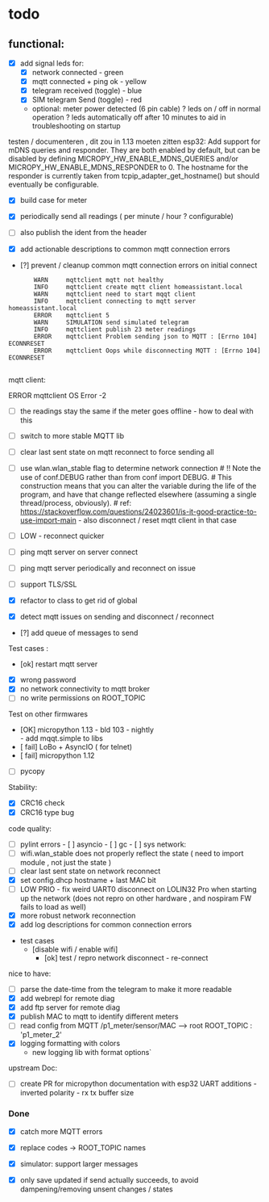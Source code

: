 # todo

## functional:
 - [x] add signal leds for: 
      - [x] network connected - green
      - [x] mqtt connected + ping ok - yellow
      - [x] telegram received (toggle) - blue
      - [x] SIM telegram Send (toggle) - red
      - optional: meter power detected (6 pin cable)
      ? leds on / off in normal operation
      ? leds automatically off after 10 minutes to aid in troubleshooting on startup 


testen / documenteren , dit zou in 1.13 moeten zitten
esp32: Add support for mDNS queries and responder.
They are both enabled by default, but can be disabled by defining
MICROPY_HW_ENABLE_MDNS_QUERIES and/or MICROPY_HW_ENABLE_MDNS_RESPONDER to
0.  The hostname for the responder is currently taken from
tcpip_adapter_get_hostname() but should eventually be configurable.



 - [x] build case for meter 
 - [x] periodically send all readings ( per minute / hour ? configurable)
 - [ ] also publish the ident from the header 

 - [x] add actionable descriptions to common mqtt connection errors 
 - [?] prevent / cleanup common mqtt connection errors on initial connect
 ``` log
        WARN     mqttclient mqtt not healthy
        INFO     mqttclient create mqtt client homeassistant.local
        WARN     mqttclient need to start mqqt client
        INFO     mqttclient connecting to mqtt server homeassistant.local
        ERROR    mqttclient 5
        WARN     SIMULATION send simulated telegram
        INFO     mqttclient publish 23 meter readings
        ERROR    mqttclient Problem sending json to MQTT : [Errno 104] ECONNRESET
        ERROR    mqttclient Oops while disconnecting MQTT : [Errno 104] ECONNRESET
       
```
mqtt client:  

ERROR    mqttclient OS Error -2
 

 - [ ] the readings stay the same if the meter goes offline - how to deal with this 

 
 - [ ] switch to more stable MQTT lib
 - [ ] clear last sent state on mqtt reconnect to force sending all
 - [ ] use wlan.wlan_stable flag to determine network connection
         # !!  Note the use of conf.DEBUG rather than from conf import DEBUG. 
         # This construction means that you can alter the variable during the life of the program, and have that change reflected elsewhere (assuming a single thread/process, obviously).
         # ref: https://stackoverflow.com/questions/24023601/is-it-good-practice-to-use-import-main
        - also disconnect / reset mqtt client in that case 
 - [ ] LOW - reconnect quicker 
 - [ ] ping mqtt server on server connect
 - [ ] ping mqtt server periodically and reconnect on issue 
 - [ ] support TLS/SSL 
 - [x] refactor to class to get rid of global
 - [x] detect mqtt issues on sending and disconnect / reconnect
 - [?] add queue of messages to send 





Test cases : 
 - [ok] restart mqtt server 
 - [x] wrong password 
 - [x] no network connectivity to mqtt broker
 - [ ] no write permissions on ROOT_TOPIC

Test on other firmwares 
 - [OK] micropython 1.13 - bld 103 - nightly  
        - add mqqt.simple to libs
 - [ fail] LoBo + AsyncIO ( for telnet)
 - [ fail] micropython 1.12
 - [ ] pycopy


Stability:
 - [x] CRC16 check
 - [x] CRC16 type bug 

code quality:
 - [ ] pylint errors 
        - [ ] asyncio
        - [ ] gc
        - [ ] sys
network:
- [ ] wifi.wlan_stable does not properly reflect the state ( need to import module , not just the state )
- [ ] clear last sent state on network reconnect
- [x] set config.dhcp hostname + last MAC bit 
- [ ] LOW PRIO - fix weird UART0 disconnect on LOLIN32 Pro when starting up the network (does not repro on other hardware , and nospiram FW fails to load as well)
- [x] more robust network reconnection 
- [x] add log descriptions for common connection errors
- test cases 
  - [disable wifi / enable wifi]
    - [ok] test / repro network disconnect - re-connect 


nice to have:
 - [ ] parse the date-time from the telegram to make it more readable 
 - [x] add webrepl for remote diag
 - [x] add ftp server for remote diag
 - [x] publish MAC to mqtt to identify different meters
 - [ ] read config from MQTT /p1_meter/sensor/MAC --> root ROOT_TOPIC : 'p1_meter_2'
 - [x] logging formatting with colors 
      - new logging lib with format options`


upstream Doc:
 - [ ] create PR for micropython documentation with esp32 UART additions
        - inverted polarity
        - rx tx buffer size

### Done
- [x] catch more MQTT errors
- [x] replace codes -> ROOT_TOPIC names 
- [x] simulator:  support larger messages 
- [x] only save updated if send actually succeeds, to avoid dampening/removing unsent changes / states  

